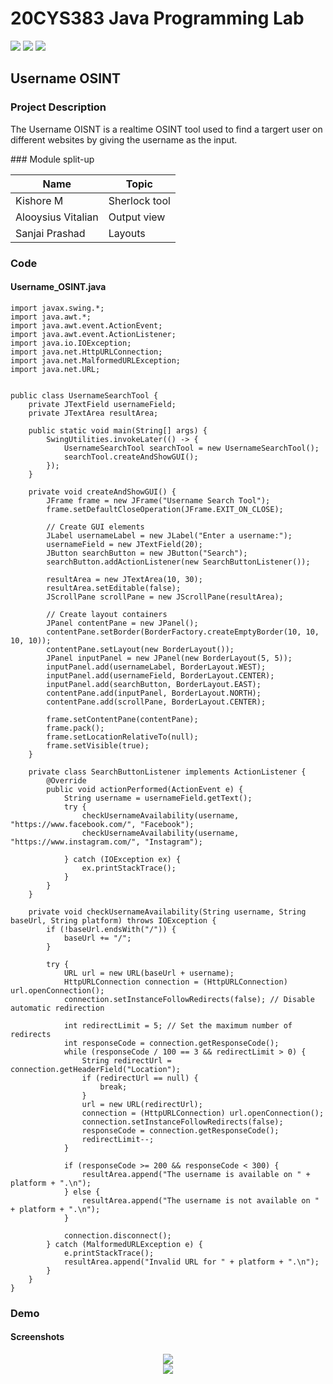 # 20CYS383 Java Programming Lab
![](https://img.shields.io/badge/Batch-21CYS-lightgreen) ![](https://img.shields.io/badge/UG-blue) ![](https://img.shields.io/badge/Subject-JPL-blue)
 
## Username OSINT

### Project Description

<p text-align: justify;>The Username OISNT is a realtime OSINT tool used to find a targert user on different websites by giving the username as the input.</p>
### Module split-up

| Name | Topic |
| ---- | ----|
| Kishore M| Sherlock tool |
|Alooysius Vitalian | Output view |
| Sanjai Prashad | Layouts |
### Code
#### Username_OSINT.java

```
import javax.swing.*;
import java.awt.*;
import java.awt.event.ActionEvent;
import java.awt.event.ActionListener;
import java.io.IOException;
import java.net.HttpURLConnection;
import java.net.MalformedURLException;
import java.net.URL;


public class UsernameSearchTool {
    private JTextField usernameField;
    private JTextArea resultArea;

    public static void main(String[] args) {
        SwingUtilities.invokeLater(() -> {
            UsernameSearchTool searchTool = new UsernameSearchTool();
            searchTool.createAndShowGUI();
        });
    }

    private void createAndShowGUI() {
        JFrame frame = new JFrame("Username Search Tool");
        frame.setDefaultCloseOperation(JFrame.EXIT_ON_CLOSE);

        // Create GUI elements
        JLabel usernameLabel = new JLabel("Enter a username:");
        usernameField = new JTextField(20);
        JButton searchButton = new JButton("Search");
        searchButton.addActionListener(new SearchButtonListener());

        resultArea = new JTextArea(10, 30);
        resultArea.setEditable(false);
        JScrollPane scrollPane = new JScrollPane(resultArea);

        // Create layout containers
        JPanel contentPane = new JPanel();
        contentPane.setBorder(BorderFactory.createEmptyBorder(10, 10, 10, 10));
        contentPane.setLayout(new BorderLayout());
        JPanel inputPanel = new JPanel(new BorderLayout(5, 5));
        inputPanel.add(usernameLabel, BorderLayout.WEST);
        inputPanel.add(usernameField, BorderLayout.CENTER);
        inputPanel.add(searchButton, BorderLayout.EAST);
        contentPane.add(inputPanel, BorderLayout.NORTH);
        contentPane.add(scrollPane, BorderLayout.CENTER);

        frame.setContentPane(contentPane);
        frame.pack();
        frame.setLocationRelativeTo(null);
        frame.setVisible(true);
    }

    private class SearchButtonListener implements ActionListener {
        @Override
        public void actionPerformed(ActionEvent e) {
            String username = usernameField.getText();
            try {
                checkUsernameAvailability(username, "https://www.facebook.com/", "Facebook");
                checkUsernameAvailability(username, "https://www.instagram.com/", "Instagram");

            } catch (IOException ex) {
                ex.printStackTrace();
            }
        }
    }

    private void checkUsernameAvailability(String username, String baseUrl, String platform) throws IOException {
        if (!baseUrl.endsWith("/")) {
            baseUrl += "/";
        }

        try {
            URL url = new URL(baseUrl + username);
            HttpURLConnection connection = (HttpURLConnection) url.openConnection();
            connection.setInstanceFollowRedirects(false); // Disable automatic redirection

            int redirectLimit = 5; // Set the maximum number of redirects
            int responseCode = connection.getResponseCode();
            while (responseCode / 100 == 3 && redirectLimit > 0) {
                String redirectUrl = connection.getHeaderField("Location");
                if (redirectUrl == null) {
                    break;
                }
                url = new URL(redirectUrl);
                connection = (HttpURLConnection) url.openConnection();
                connection.setInstanceFollowRedirects(false);
                responseCode = connection.getResponseCode();
                redirectLimit--;
            }

            if (responseCode >= 200 && responseCode < 300) {
                resultArea.append("The username is available on " + platform + ".\n");
            } else {
                resultArea.append("The username is not available on " + platform + ".\n");
            }

            connection.disconnect();
        } catch (MalformedURLException e) {
            e.printStackTrace();
            resultArea.append("Invalid URL for " + platform + ".\n");
        }
    }
}
```
### Demo
#### Screenshots

<center><img src = "images/1.jpg"></center>
<center><img src = "images/2.jpg"></center>


